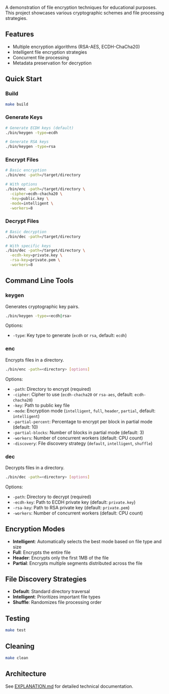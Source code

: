 A demonstration of file encryption techniques for educational purposes. This project showcases various cryptographic schemes and file processing strategies.

## Features

- Multiple encryption algorithms (RSA-AES, ECDH-ChaCha20)
- Intelligent file encryption strategies
- Concurrent file processing
- Metadata preservation for decryption

## Quick Start

### Build

```bash
make build
```

### Generate Keys

```bash
# Generate ECDH keys (default)
./bin/keygen -type=ecdh

# Generate RSA keys
./bin/keygen -type=rsa
```

### Encrypt Files

```bash
# Basic encryption
./bin/enc -path=/target/directory

# With options
./bin/enc -path=/target/directory \
  -cipher=ecdh-chacha20 \
  -key=public.key \
  -mode=intelligent \
  -workers=8
```

### Decrypt Files

```bash
# Basic decryption
./bin/dec -path=/target/directory

# With specific keys
./bin/dec -path=/target/directory \
  -ecdh-key=private.key \
  -rsa-key=private.pem \
  -workers=8
```

## Command Line Tools

### keygen

Generates cryptographic key pairs.

```bash
./bin/keygen -type=<ecdh|rsa>
```

Options:

- `-type`: Key type to generate (`ecdh` or `rsa`, default: `ecdh`)

### enc

Encrypts files in a directory.

```bash
./bin/enc -path=<directory> [options]
```

Options:

- `-path`: Directory to encrypt (required)
- `-cipher`: Cipher to use (`ecdh-chacha20` or `rsa-aes`, default: `ecdh-chacha20`)
- `-key`: Path to public key file
- `-mode`: Encryption mode (`intelligent`, `full`, `header`, `partial`, default: `intelligent`)
- `-partial-percent`: Percentage to encrypt per block in partial mode (default: 10)
- `-partial-blocks`: Number of blocks in partial mode (default: 3)
- `-workers`: Number of concurrent workers (default: CPU count)
- `-discovery`: File discovery strategy (`default`, `intelligent`, `shuffle`)

### dec

Decrypts files in a directory.

```bash
./bin/dec -path=<directory> [options]
```

Options:

- `-path`: Directory to decrypt (required)
- `-ecdh-key`: Path to ECDH private key (default: `private.key`)
- `-rsa-key`: Path to RSA private key (default: `private.pem`)
- `-workers`: Number of concurrent workers (default: CPU count)

## Encryption Modes

- **Intelligent**: Automatically selects the best mode based on file type and size
- **Full**: Encrypts the entire file
- **Header**: Encrypts only the first 1MB of the file
- **Partial**: Encrypts multiple segments distributed across the file

## File Discovery Strategies

- **Default**: Standard directory traversal
- **Intelligent**: Prioritizes important file types
- **Shuffle**: Randomizes file processing order

## Testing

```bash
make test
```

## Cleaning

```bash
make clean
```

## Architecture

See [EXPLANATION.md](EXPLANATION.md) for detailed technical documentation.
